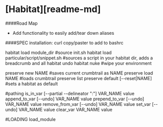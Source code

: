 # [Habitat][readme-md] 
####Road Map

- Add functionality to easily add/tear down aliases


####SPEC
installation: curl copy/paster to add to bashrc



habitat load module_dir #source init.sh
habitat load particular/script/snippet.sh #sources a script in your habitat dir, adds a breadcrumb and all
habitat undo
habitat nuke #wipe your environment

preserve new NAME #saves current crumbtrail as NAME
preserve load NAME #loads crumbtrail
preserve list
preserve default [--reset|NAME] #sets a habitat as default


#pathing
is_in_var [--partial --delineator ":"] VAR_NAME value
append_to_var [--undo] VAR_NAME value
prepend_to_var [--undo] VAR_NAME value
remove_from_var [--undo] VAR_NAME value
set_var [--undo] VAR_NAME value
clear_var VAR_NAME value




#LOADING
load_module